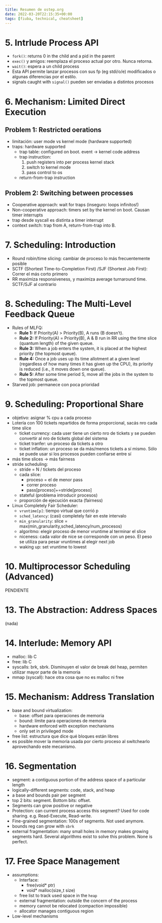 ```yaml
---
title: Resumen de ostep.org
date: 2022-03-20T22:15:35+00:00
tags: [fiuba, technical, cheatsheet]
---
```


# 5. Intrlude Process API

- `fork()`: returns 0 in the child and a pid in the parent
- `exec()` y amigos: reemplaza el proceso actual por otro. Nunca retorna.
- `wait()`: espera a un child process
- Esta API permite lanzar procesos con sus fp (eg stdi/o/e) modificados o algunas diferencias por el estilo.
- signals caught with `signal()` pueden ser enviadas a distintos procesos

# 6. Mechanism: Limited Direct Execution
## Problem 1: Restricted oerations
- limitación: user mode vs kernel mode (hardware supported)
- traps: hardware supported 
	- trap table: configured on boot. event -> kernel code address
	- trap instruction:
		1. push registers into per process kernel stack
		2. switch to kernel mode
		3. pass control to os
	- return-from-trap instruction 
## Problem 2: Switching between processes
- Cooperative approach: wait for traps (inseguro: loops infinitos!)
- Non-cooperative approach: timers set by the kernel on boot. Causan timer interrupts
- trap desde syscall es distinta a timer interrupt
- context switch: trap from A, return-from-trap  into B.

# 7. Scheduling: Introduction
- Round robin/time slicing: cambiar de proceso lo más frecuentemente posible
- SCTF (Shortest Time-to-Completion First) /SJF (Shortest Job First): Correr el más corto primero
- RR maximiza responsiveness, y maximiza average turnaround time. SCTF/SJF al contrario

# 8. Scheduling:  The Multi-Level Feedback Queue
- Rules of MLFQ:
	- **Rule 1:** If Priority(A) > Priority(B), A runs (B doesn’t).
	- **Rule 2:** If Priority(A) = Priority(B), A & B run in RR using the time slice (quantum length) of the given queue.
	- **Rule 3:** When a job enters the system, it is placed at the highest priority (the topmost queue).
	- **Rule 4:** Once a job uses up its time allotment at a given level (regardless of how many times it has given up the CPU), its priority is reduced (i.e., it moves down one queue).
	- **Rule 5:** After some time period S, move all the jobs in the system to the topmost queue.
- Starved job: permanece con poca prioridad

# 9. Scheduling: Proportional Share
- objetivo: asignar % cpu a cada proceso
- Lotería con 100 tickets repartidos de forma proporcional, sacás nro cada time slice
  - ticket currency: cada user tiene un cierto nro de tickets y se pueden convertir al nro de tickets global del sistema
  - ticket tranfer: un proceso da tickets a otro
  - ticket inflation: un proceso se da más/menos tickets a sí mismo. Sólo se puede usar si los procesos pueden confiarse entre sí
- más time slices -> más fairness
- stride scheduling: 
  - stride = N / tickets del proceso
  - cada slice:
    - proceso = el de menor pass
    - correr proceso
    - pass[proceso]+=stride[proceso]
  - stateful (problema introducir procesos)
  - proporción de ejecución exacta (fairness)
- Linux Completely Fair Scheduler:
  - `vruntime[p]`: tiempo virtual que corrió p
  - `sched_latency`: (casi) completely fair en este intervalo
  - `min_granularity`: slice = max(min_granularity,sched_latency/num_procesos)
  - algoritmo: elegir proceso de menor vruntime al terminar el slice
  - niceness: cada valor de nice se corresponde con un peso. El peso se utiliza para pesar vruntimes al elegir next job
  - waking up: set vruntime to lowest

# 10. Multiprocessor Scheduling (Advanced)
PENDIENTE

# 13. The Abstraction: Address Spaces
(nada)

# 14. Interlude: Memory API
- malloc: lib C
- free: lib C
- syscalls: brk, sbrk. Disminuyen el valor de break del heap, permiten utilizar mayor parte de la memoria
- mmap (syscall): hace otra cosa que no es malloc ni free

# 15. Mechanism: Address Translation

- base and bound virtualization:
  - base: offset para operaciones de memoria
  - bound: límite para operaciones de memoria
  - hardware enforced with exception mechanisms
  - only set in privileged mode
- free list: estructura que dice qué bloques están libres
- es posible mover la memoria usada por cierto proceso al switchearlo aprovechando este mecanismo.

# 16. Segmentation

- segment: a contiguous portion of the address space of a particular length
- logically-different segments: code, stack, and heap
- a base and bounds pair per segment
- top 2 bits: segment. Bottom bits: offset.
- Segments can grow positive or negative
- Protection: can current process access this segment? Used for code sharing. e.g. Read-Execute, Read-write.
- Fine-grained segmentation: 100s of segments. Not used anymore.
- bounds reg can grow with `sbrk`
- external fragmentation: many small holes in memory makes growing segments hard. Several algorithms exist to solve this problem. None is perfect.

# 17. Free Space Management

- assumptions:
  - Interface:
    - free(void* ptr)
    - void* malloc(size_t size)
  - free list to track used space in the `heap`
  - external fragmentation: outside the concern of the process
  - memory cannot be relocated (compaction impossible)
  - allocator manages contiguous region
- Low-level mechanisms
